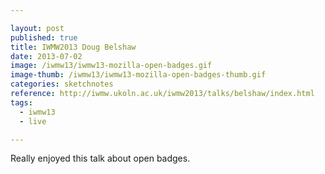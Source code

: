 ```yaml
---

layout: post
published: true
title: IWMW2013 Doug Belshaw
date: 2013-07-02
image: /iwmw13/iwmw13-mozilla-open-badges.gif
image-thumb: /iwmw13/iwmw13-mozilla-open-badges-thumb.gif
categories: sketchnotes
reference: http://iwmw.ukoln.ac.uk/iwmw2013/talks/belshaw/index.html
tags:
  - iwmw13
  - live

---
```


Really enjoyed this talk about open badges.
